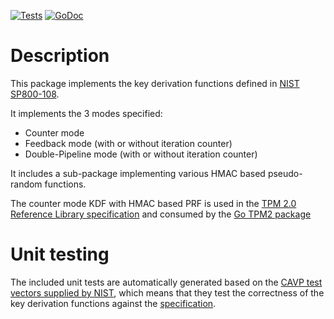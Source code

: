 [![Tests](https://github.com/canonical/go-kbkdf/workflows/Tests/badge.svg)](https://github.com/canonical/go-kbkdf/actions?query=workflow%3ATests) [![GoDoc](https://godoc.org/github.com/canonical/go-kbkdf?status.svg)](https://godoc.org/github.com/canonical/go-kbkdf)

# Description
This package implements the key derivation functions defined in [NIST SP800-108](https://nvlpubs.nist.gov/nistpubs/Legacy/SP/nistspecialpublication800-108.pdf).

It implements the 3 modes specified:
- Counter mode
- Feedback mode (with or without iteration counter)
- Double-Pipeline mode (with or without iteration counter)

It includes a sub-package implementing various HMAC based pseudo-random functions.

The counter mode KDF with HMAC based PRF is used in the [TPM 2.0 Reference Library specification](https://trustedcomputinggroup.org/resource/tpm-library-specification/) and consumed by the [Go TPM2 package](https://github.com/canonical/go-tpm2/)

# Unit testing
The included unit tests are automatically generated based on the [CAVP test vectors supplied by NIST](https://csrc.nist.gov/projects/cryptographic-algorithm-validation-program/key-derivation), which means that they test the correctness of the key derivation functions against the [specification](https://nvlpubs.nist.gov/nistpubs/Legacy/SP/nistspecialpublication800-108.pdf).
